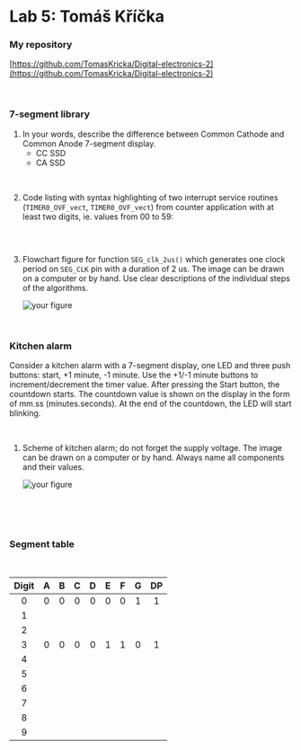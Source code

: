 # Lab 5: Tomáš Kříčka

### My repository
[https://github.com/TomasKricka/Digital-electronics-2](https://github.com/TomasKricka/Digital-electronics-2)

<br>

### 7-segment library

1. In your words, describe the difference between Common Cathode and Common Anode 7-segment display.
   * CC SSD
   * CA SSD

<br>

2. Code listing with syntax highlighting of two interrupt service routines (`TIMER0_OVF_vect`, `TIMER0_OVF_vect`) from counter application with at least two digits, ie. values from 00 to 59:

```c

```
<br>

3. Flowchart figure for function `SEG_clk_2us()` which generates one clock period on `SEG_CLK` pin with a duration of 2&nbsp;us. The image can be drawn on a computer or by hand. Use clear descriptions of the individual steps of the algorithms.

   ![your figure](images/.PNG)

<br>

### Kitchen alarm

Consider a kitchen alarm with a 7-segment display, one LED and three push buttons: start, +1 minute, -1 minute. Use the +1/-1 minute buttons to increment/decrement the timer value. After pressing the Start button, the countdown starts. The countdown value is shown on the display in the form of mm.ss (minutes.seconds). At the end of the countdown, the LED will start blinking.

<br>

1. Scheme of kitchen alarm; do not forget the supply voltage. The image can be drawn on a computer or by hand. Always name all components and their values.

   ![your figure](images/.PNG)

   <br>
   <br>
   <br>

### Segment table

<br>

| **Digit** | **A** | **B** | **C** | **D** | **E** | **F** | **G** | **DP** |
| :-: | :-: | :-: | :-: | :-: | :-: | :-: | :-: | :-: |
| 0 | 0 | 0 | 0 | 0 | 0 | 0 | 1 | 1 |
| 1 |   |   |   |   |   |   |   |   |
| 2 |   |   |   |   |   |   |   |   |
| 3 | 0 | 0 | 0 | 0 | 1 | 1 | 0 | 1 |
| 4 |   |   |   |   |   |   |   |   |
| 5 |   |   |   |   |   |   |   |   |
| 6 |   |   |   |   |   |   |   |   |
| 7 |   |   |   |   |   |   |   |   |
| 8 |   |   |   |   |   |   |   |   |
| 9 |   |   |   |   |   |   |   |   |